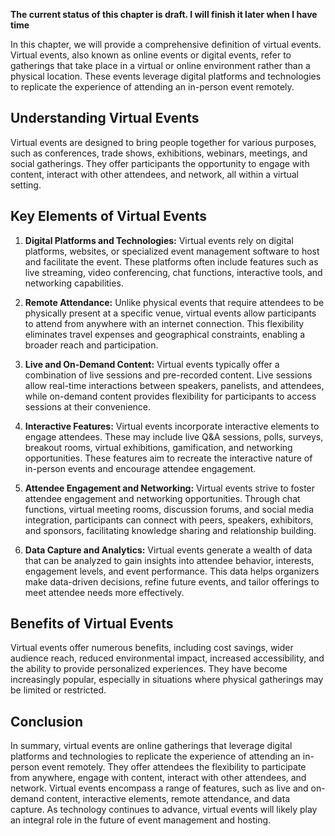 **The current status of this chapter is draft. I will finish it later when I have time**

In this chapter, we will provide a comprehensive definition of virtual events. Virtual events, also known as online events or digital events, refer to gatherings that take place in a virtual or online environment rather than a physical location. These events leverage digital platforms and technologies to replicate the experience of attending an in-person event remotely.

Understanding Virtual Events
----------------------------

Virtual events are designed to bring people together for various purposes, such as conferences, trade shows, exhibitions, webinars, meetings, and social gatherings. They offer participants the opportunity to engage with content, interact with other attendees, and network, all within a virtual setting.

Key Elements of Virtual Events
------------------------------

1. **Digital Platforms and Technologies:** Virtual events rely on digital platforms, websites, or specialized event management software to host and facilitate the event. These platforms often include features such as live streaming, video conferencing, chat functions, interactive tools, and networking capabilities.

2. **Remote Attendance:** Unlike physical events that require attendees to be physically present at a specific venue, virtual events allow participants to attend from anywhere with an internet connection. This flexibility eliminates travel expenses and geographical constraints, enabling a broader reach and participation.

3. **Live and On-Demand Content:** Virtual events typically offer a combination of live sessions and pre-recorded content. Live sessions allow real-time interactions between speakers, panelists, and attendees, while on-demand content provides flexibility for participants to access sessions at their convenience.

4. **Interactive Features:** Virtual events incorporate interactive elements to engage attendees. These may include live Q\&A sessions, polls, surveys, breakout rooms, virtual exhibitions, gamification, and networking opportunities. These features aim to recreate the interactive nature of in-person events and encourage attendee engagement.

5. **Attendee Engagement and Networking:** Virtual events strive to foster attendee engagement and networking opportunities. Through chat functions, virtual meeting rooms, discussion forums, and social media integration, participants can connect with peers, speakers, exhibitors, and sponsors, facilitating knowledge sharing and relationship building.

6. **Data Capture and Analytics:** Virtual events generate a wealth of data that can be analyzed to gain insights into attendee behavior, interests, engagement levels, and event performance. This data helps organizers make data-driven decisions, refine future events, and tailor offerings to meet attendee needs more effectively.

Benefits of Virtual Events
--------------------------

Virtual events offer numerous benefits, including cost savings, wider audience reach, reduced environmental impact, increased accessibility, and the ability to provide personalized experiences. They have become increasingly popular, especially in situations where physical gatherings may be limited or restricted.

Conclusion
----------

In summary, virtual events are online gatherings that leverage digital platforms and technologies to replicate the experience of attending an in-person event remotely. They offer attendees the flexibility to participate from anywhere, engage with content, interact with other attendees, and network. Virtual events encompass a range of features, such as live and on-demand content, interactive elements, remote attendance, and data capture. As technology continues to advance, virtual events will likely play an integral role in the future of event management and hosting.
